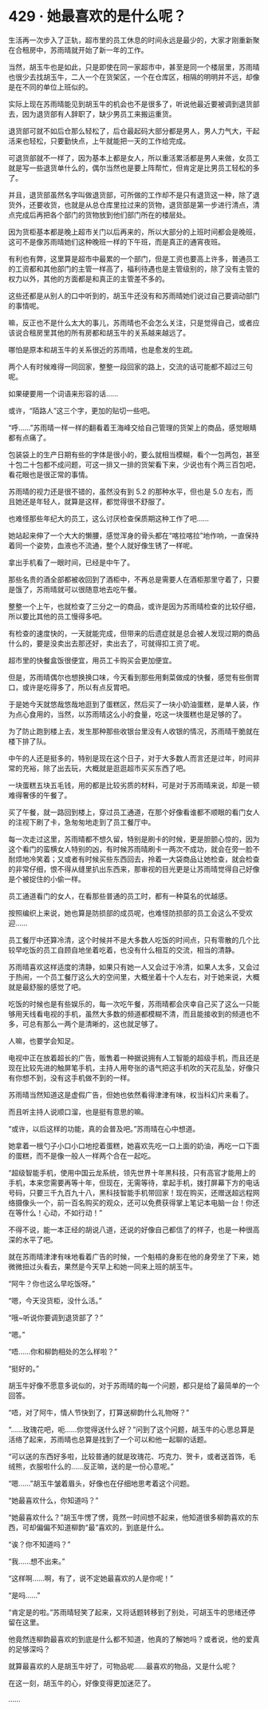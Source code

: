 # 429 · 她最喜欢的是什么呢？

生活再一次步入了正轨，超市里的员工休息的时间永远是最少的，大家才刚重新聚在合租房中，苏雨晴就开始了新一年的工作。

当然，胡玉牛也是如此，只是即使在同一家超市中，甚至是同一个楼层里，苏雨晴也很少去找胡玉牛，二人一个在货架区，一个在仓库区，相隔的明明并不远，却像是在不同的单位上班似的。

实际上现在苏雨晴能见到胡玉牛的机会也不是很多了，听说他最近要被调到退货部去，因为退货部有人辞职了，缺少男员工来搬运重货。

退货部可就不如后仓那么轻松了，后仓最起码大部分都是男人，男人力气大，干起活来也轻松，只要勤快点，上午就能把一天的工作给完成。

可退货部就不一样了，因为基本上都是女人，所以重活累活都是男人来做，女员工就是写一些退货单什么的，偶尔当然也是要上阵帮忙，但肯定是比男员工轻松的多了。

并且，退货部虽然名字叫做退货部，可所做的工作却不是只有退货这一种，除了退货外，还要收货，也就是从总仓库里拉过来的货物，退货部是第一步进行清点，清点完成后再把各个部门的货物放到他们部门所在的楼层处。

因为货柜基本都是晚上超市关门以后再来的，所以大部分的上班时间都会是晚班，这可不是像苏雨晴她们这种晚班一样的下午班，而是真正的通宵夜班。

有利也有弊，这里算是超市中最累的一个部门，但是工资也要高上许多，普通员工的工资都和其他部门的主管一样高了，福利待遇也是主管级别的，除了没有主管的权力以外，其他的方面都是和真正的主管差不多的。

这些还都是从别人的口中听到的，胡玉牛还没有和苏雨晴她们说过自己要调动部门的事情呢。

嘛，反正也不是什么太大的事儿，苏雨晴也不会怎么关注，只是觉得自己，或者应该说合租房里其他的所有房都和胡玉牛的关系越来越远了。

哪怕是原本和胡玉牛的关系很近的苏雨晴，也是愈发的生疏。

两个人有时候难得一同回家，整整一段回家的路上，交流的话可能都不超过三句呢。

如果硬要用一个词语来形容的话……

或许，“陌路人”这三个字，更加的贴切一些吧。

“呼……”苏雨晴一样一样的翻看着王海峰交给自己管理的货架上的商品，感觉眼睛都有点痛了。

包装袋上的生产日期有些的字体是很小的，要么就相当模糊，看个一包两包，甚至十包二十包都不成问题，可这一排又一排的货架看下来，少说也有个两三百包吧，看花眼也是很正常的事情。

苏雨晴的视力还是很不错的，虽然没有到 5.2 的那种水平，但也是 5.0 左右，而且她还是年轻人，就算是这样，都觉得很不舒服了。

也难怪那些年纪大的员工，这么讨厌检查保质期这种工作了吧……

她站起来伸了一个大大的懒腰，感觉浑身的骨头都在“喀拉喀拉”地作响，一直保持着同一个姿势，血液也不流通，整个人就好像生锈了一样呢。

拿出手机看了一眼时间，已经是中午了。

那些名贵的酒全部都被收回到了酒柜中，不再总是需要人在酒柜那里守着了，只要是饿了，苏雨晴就可以很随意地去吃午餐。

整整一个上午，也就检查了三分之一的商品，或许是因为苏雨晴检查的比较仔细，所以要比其他的员工慢得多吧。

有检查的速度快的，一天就能完成，但带来的后遗症就是总会被人发现过期的商品什么的，要是没卖出去那还好，卖出去了，可就得扣工资了呢。

超市里的快餐盒饭很便宜，用员工卡购买会更加便宜。

但是，苏雨晴偶尔也想换换口味，今天看到那些用剩菜做成的快餐，感觉有些倒胃口，或许是吃得多了，所以有点反胃吧。

于是她今天就悠哉悠哉地逛到了蛋糕区，然后买了一块小奶油蛋糕，是单人装，作为点心食用的，当然，以苏雨晴这么小的食量，吃这一块蛋糕也是足够的了。

为了防止跑到楼上去，发生那种那些收银台里没有人收银的情况，苏雨晴干脆就在楼下排了队。

中午的人还是挺多的，特别是现在这个日子，对于大多数人而言还是过年，时间非常的充裕，除了出去玩，大概就是逛逛超市买买东西了吧。

一块蛋糕五块五毛钱，用的都是比较劣质的材料，可是对于苏雨晴来说，却是一顿难得奢侈的午餐了。

买了午餐，就一路回到楼上，穿过员工通道，在那个好像看谁都不顺眼的看门女人的注视下刷了卡，急匆匆地走到了员工餐厅中。

每一次走过这里，苏雨晴都不想久留，特别是刷卡的时候，更是胆颤心惊的，因为这个看门的蛮横女人特别的凶，有时候苏雨晴刷卡一两次不成功，就会在旁一脸不耐烦地冷笑着；又或者有时候买些东西回去，拎着一大袋商品让她检查，就会检查的非常仔细，恨不得从缝里扒出东西来，那审视的目光更是让苏雨晴觉得自己好像是个被捉住的小偷一样。

员工通道看门的女人，在看那些普通的员工时，都有一种莫名的优越感。

按照编织上来说，她也算是防损部的成员呢，也难怪防损部的员工会这么不受欢迎……

员工餐厅中还算冷清，这个时候并不是大多数人吃饭的时间点，只有零散的几个比较早吃饭的员工自顾自地坐着吃着，也没有什么相互的交流，相当的清静。

苏雨晴喜欢这样适度的清静，如果只有她一人又会过于冷清，如果人太多，又会过于热闹，一个员工餐厅这么大的空间里，大概坐着十个人左右，对于她来说，大概就是最舒服的感觉了吧。

吃饭的时候也是有些娱乐的，每一次吃午餐，苏雨晴都会庆幸自己买了这么一只能够用天线看电视的手机，虽然大多数的频道都模糊不清，而且能接收到的频道也不多，可总有那么一两个是清晰的，这也就足够了。

人嘛，也要学会知足。

电视中正在放着超长的广告，贩售着一种据说拥有人工智能的超级手机，而且还是现在比较先进的触屏笔手机，主持人用夸张的语气把这手机吹的天花乱坠，好像只有你想不到，没有这手机做不到的一样。

苏雨晴当然知道这是虚假广告，但她也依然看得津津有味，权当科幻片来看了。

而且听主持人说顺口溜，也是挺有意思的嘛。

“或许，以后这样的功能，真的会普及吧。”苏雨晴在心中想道。

她拿着一根勺子小口小口地挖着蛋糕，她喜欢先吃一口上面的奶油，再吃一口下面的蛋糕，而不是像一般人一样两个合在一起吃。

“超级智能手机，使用中国云龙系统，领先世界十年黑科技，只有高官才能用上的手机，本来您需要再等十年，但现在，无需等待，拿起手机，拨打屏幕下方的电话号码，只要三千九百九十八，黑科技智能手机带回家！现在购买，还赠送超远程网络摄像头一个，前一百名购买的观众，还可以免费获得掌上笔记本电脑一台！你还在等什么！心动，不如行动！”

不得不说，能一本正经的胡说八道，还说的好像自己都信了的样子，也是一种很高深的水平了吧。

就在苏雨晴津津有味地看着广告的时候，一个魁梧的身影在他的身旁坐了下来，她微微扭过头看去，果然是今天早上和她一同来上班的胡玉牛。

“阿牛？你也这么早吃饭呀。”

“嗯，今天没货柜，没什么活。”

“哦~听说你要调到退货部了？”

“嗯。”

“唔……你和柳韵相处的怎么样啦？”

“挺好的。”

胡玉牛好像不愿意多说似的，对于苏雨晴的每一个问题，都只是给了最简单的一个回答。

“唔，对了阿牛，情人节快到了，打算送柳韵什么礼物呀？”

“……玫瑰花吧，呃……你觉得送什么好？”问到了这个问题，胡玉牛的心思总算是活络了起来，苏雨晴也总算是找到了一个可以和他一起聊的话题。

“可以送的东西好多啦，比较普通的就是玫瑰花、巧克力、贺卡，或者送首饰，毛绒熊，衣服啦什么的……反正嘛，送的是一份心意呢。”

“嗯……”胡玉牛皱着眉头，好像也在仔细地思考着这个问题。

“她最喜欢什么，你知道吗？”

“她最喜欢什么？”胡玉牛愣了愣，竟然一时间想不起来，他知道很多柳韵喜欢的东西，可却偏偏不知道柳韵“最”喜欢的，到底是什么。

“诶？你不知道吗？”

“我……想不出来。”

“这样啊……啊，有了，说不定她最喜欢的人是你呢！”

“是吗……”

“肯定是的啦。”苏雨晴轻笑了起来，又将话题转移到了别处，可胡玉牛的思绪还停留在这里。

他竟然连柳韵最喜欢的到底是什么都不知道，他真的了解她吗？或者说，他的爱真的足够深吗？

就算最喜欢的人是胡玉牛好了，可物品呢……最喜欢的物品，又是什么呢？

在这一刻，胡玉牛的心，好像变得更加迷茫了。

……
